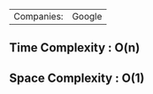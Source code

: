 <table>
  <tr>
    <td>Companies: </td>
    <td>Google</td>
  </tr>
</table>


<h2>Time Complexity : O(n)</h2>
<h2>Space Complexity : O(1)</h2>
